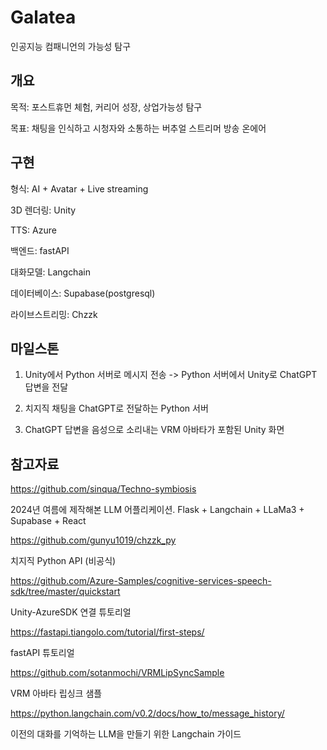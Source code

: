 # Galatea
인공지능 컴패니언의 가능성 탐구

## 개요

목적: 포스트휴먼 체험, 커리어 성장, 상업가능성 탐구

목표: 채팅을 인식하고 시청자와 소통하는 버추얼 스트리머 방송 온에어 

## 구현

형식: AI + Avatar + Live streaming

3D 렌더링: Unity

TTS: Azure

백엔드: fastAPI

대화모델: Langchain

데이터베이스: Supabase(postgresql)

라이브스트리밍: Chzzk

## 마일스톤

1. Unity에서 Python 서버로 메시지 전송 -> Python 서버에서 Unity로 ChatGPT 답변을 전달

2. 치지직 채팅을 ChatGPT로 전달하는 Python 서버

3. ChatGPT 답변을 음성으로 소리내는 VRM 아바타가 포함된 Unity 화면

## 참고자료

https://github.com/sinqua/Techno-symbiosis

2024년 여름에 제작해본 LLM 어플리케이션. Flask + Langchain + LLaMa3 + Supabase + React 

https://github.com/gunyu1019/chzzk_py

치지직 Python API (비공식)

https://github.com/Azure-Samples/cognitive-services-speech-sdk/tree/master/quickstart

Unity-AzureSDK 연결 튜토리얼

https://fastapi.tiangolo.com/tutorial/first-steps/

fastAPI 튜토리얼

https://github.com/sotanmochi/VRMLipSyncSample

VRM 아바타 립싱크 샘플

https://python.langchain.com/v0.2/docs/how_to/message_history/

이전의 대화를 기억하는 LLM을 만들기 위한 Langchain 가이드
